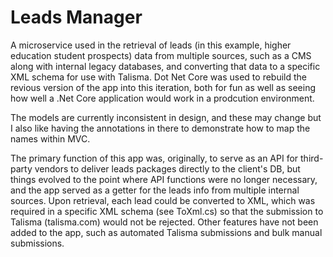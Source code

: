 # Leads Manager
A microservice used in the retrieval of leads (in this example, higher education student prospects) data from multiple sources, such as a CMS along with internal legacy databases, and converting that data to a specific XML schema for use with Talisma.
Dot Net Core was used to rebuild the revious version of the app into this iteration, both for fun as well as seeing how well a .Net Core application would work in a prodcution environment.

The models are currently inconsistent in design, and these may change but I also like having the annotations in there to demonstrate how to map the names within MVC.

The primary function of this app was, originally, to serve as an API for third-party vendors to deliver leads packages directly to the client's DB, but things evolved to the point where API functions were no longer necessary, and the app served as a getter for the leads info from multiple internal sources. Upon retrieval, each lead could be converted to XML, which was required in a specific XML schema (see ToXml.cs) so that the submission to Talisma
(talisma.com) would not be rejected. Other features have not been added to the app, such as automated Talisma submissions and bulk manual submissions.
